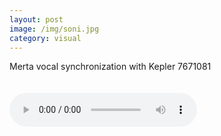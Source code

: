 ```yaml
---
layout: post
image: /img/soni.jpg
category: visual
---
```




<div class="mertaWord">
Merta vocal synchronization with Kepler 7671081
</div>
<br>
<br>

<div class="merta">
<audio controls>
<source src="/../media/7671081.mp3" type="audio/mpeg">
</audio>
</div>


